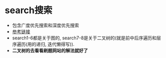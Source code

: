 # search搜索
- 包含广度优先搜索和深度优先搜索
- [参考链接](https://space.bilibili.com/15965981/channel/seriesdetail)
- search1-6都是关于图的, search7-8是关于二叉树的(就是前中后序遍历和层序遍历(用的递归, 迭代懒得写)).
- **二叉树的去看看刷题网站的解法就好了**